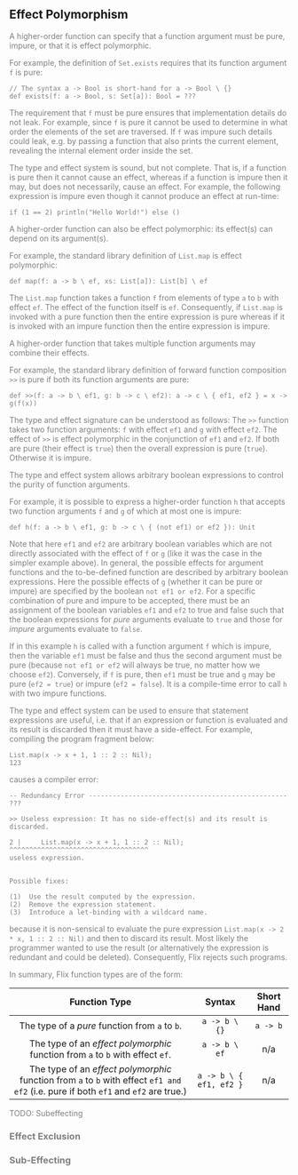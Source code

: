 ## Effect Polymorphism

<div style="color:gray">

A higher-order function can specify that a function
argument must be pure, impure, or that it is effect
polymorphic.

For example, the definition of `Set.exists` requires
that its function argument `f` is pure:

```flix
// The syntax a -> Bool is short-hand for a -> Bool \ {}
def exists(f: a -> Bool, s: Set[a]): Bool = ???
```

The requirement that `f` must be pure ensures that
implementation details do not leak.
For example, since `f` is pure it cannot be used to
determine in what order the elements of the set are
traversed.
If `f` was impure such details could leak, e.g. by
passing a function that also prints the current
element, revealing the internal element order inside
the set.

The type and effect system is sound, but not
complete.
That is, if a function is pure then it cannot cause
an effect, whereas if a function is impure then it
may, but does not necessarily, cause an effect.
For example, the following expression is impure even
though it cannot produce an effect at run-time:

```flix
if (1 == 2) println("Hello World!") else ()
```

A higher-order function can also be effect
polymorphic: its effect(s) can depend on its
argument(s).

For example, the standard library definition of
`List.map` is effect polymorphic:

```flix
def map(f: a -> b \ ef, xs: List[a]): List[b] \ ef
```

The `List.map` function takes a function `f` from
elements of type `a` to `b` with effect `ef`.
The effect of the function itself is `ef`.
Consequently, if `List.map` is invoked with a pure
function then the entire expression is pure whereas
if it is invoked with an impure function then the
entire expression is impure.

A higher-order function that takes multiple function
arguments may combine their effects.

For example, the standard library definition of
forward function composition `>>` is pure if both its
function arguments are pure:

```flix
def >>(f: a -> b \ ef1, g: b -> c \ ef2): a -> c \ { ef1, ef2 } = x -> g(f(x))
```

The type and effect signature can be understood as
follows: The `>>` function takes two function
arguments: `f` with effect `ef1` and `g` with
effect `ef2`.
The effect of `>>` is effect polymorphic in the
conjunction of `ef1` and `ef2`.
If both are pure (their effect is `true`) then the
overall expression is pure (`true`).
Otherwise it is impure.

The type and effect system allows arbitrary boolean
expressions to control the purity of function
arguments.

For example, it is possible to express a higher-order
function `h` that accepts two function arguments `f`
and `g` of which at most one is impure:

```flix
def h(f: a -> b \ ef1, g: b -> c \ { (not ef1) or ef2 }): Unit
```

Note that here `ef1` and `ef2` are arbitrary boolean
variables which are not directly associated with the
effect of `f` or `g` (like it was the case in the
simpler example above).
In general, the possible effects for argument
functions and the to-be-defined function are described
by arbitrary boolean expressions.
Here the possible effects of `g` (whether it can be
pure or impure) are specified by the boolean
`not ef1 or ef2`.
For a specific combination of pure and impure to be
accepted, there must be an assignment of the boolean
variables `ef1` and `ef2` to true and false such that
the boolean expressions for _pure_ arguments evaluate
to `true` and those for _impure_ arguments evaluate to
`false`.

If in this example `h` is called with a function
argument `f` which is impure, then the variable `ef1`
must be false and thus the second argument must be
pure (because `not ef1 or ef2` will always be true,
no matter how we choose `ef2`).
Conversely, if `f` is pure, then `ef1` must be true
and `g` may be pure (`ef2 = true`) or impure
(`ef2 = false`).
It is a compile-time error to call `h` with two impure
functions.

The type and effect system can be used to ensure that
statement expressions are useful, i.e. that if an
expression or function is evaluated and its result is
discarded then it must have a side-effect.
For example, compiling the program fragment below:

```flix
List.map(x -> x + 1, 1 :: 2 :: Nil);
123
```

causes a compiler error:

```
-- Redundancy Error -------------------------------------------------- ???

>> Useless expression: It has no side-effect(s) and its result is discarded.

2 |     List.map(x -> x + 1, 1 :: 2 :: Nil);
^^^^^^^^^^^^^^^^^^^^^^^^^^^^^^^^^^^
useless expression.


Possible fixes:

(1)  Use the result computed by the expression.
(2)  Remove the expression statement.
(3)  Introduce a let-binding with a wildcard name.
```

because it is non-sensical to evaluate the pure
expression
`List.map(x -> 2 * x, 1 :: 2 :: Nil)` and then to
discard its result.
Most likely the programmer wanted to use the result
(or alternatively the expression is redundant and
could be deleted).
Consequently, Flix rejects such programs.

In summary, Flix function types are of the form:

|                                                            Function Type                                                             |         Syntax          | Short Hand |
| :----------------------------------------------------------------------------------------------------------------------------------: | :---------------------: | :--------: |
|                                            The type of a _pure_ function from `a` to `b`.                                            |      `a -> b \ {}`      |  `a -> b`  |
|                            The type of an _effect polymorphic_ function from `a` to `b` with effect `ef`.                            |      `a -> b \ ef`      |    n/a     |
| The type of an _effect polymorphic_ function from `a` to `b` with effect `ef1 and ef2` (i.e. pure if both `ef1` and `ef2` are true.) | `a -> b \ { ef1, ef2 }` |    n/a     |

TODO: Subeffecting

### Effect Exclusion

### Sub-Effecting

</div>